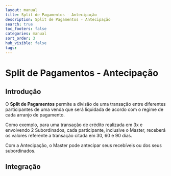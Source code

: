 ```yaml
---
layout: manual
title: Split de Pagamentos - Antecipação
description: Split de Pagamentos - Antecipação
search: true
toc_footers: false
categories: manual
sort_order: 3
hub_visible: false
tags:
---
```


# Split de Pagamentos - Antecipação

## Introdução

O **Split de Pagamentos** permite a divisão de uma transação entre diferentes participantes de uma venda que será liquidada de acordo com o regime de cada arranjo de pagamento.

Como exemplo, para uma transação de crédito realizada em 3x e envolvendo 2 Subordinados, cada participante, inclusive o Master, receberá os valores referente a transação citada em 30, 60 e 90 dias.

Com a Antecipação, o Master pode antecipar seus recebíveis ou dos seus subordinados.

## Integração

